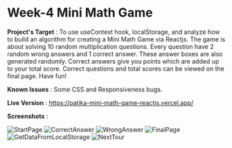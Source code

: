 # Week-4 Mini Math Game

**Project's Target** : To use useContext hook, localStorage, and analyze how to build an algorithm for creating a Mini Math Game via Reactjs. The game is about solving 10 random multiplication questions. Every question have 2 random wrong answers and 1 correct answer. These answer boxes are also generated randomly. Correct answers give you points which are added up to your total score. Correct questions and total scores can be viewed on the final page. Have fun!

**Known Issues** : Some CSS and Responsiveness bugs.

**Live Version** : https://patika-mini-math-game-reactjs.vercel.app/

**Screenshots** :

![StartPage](https://user-images.githubusercontent.com/93548218/162594152-98530dc0-df99-4d26-8723-bca78f3dfd67.png)
![CorrectAnswer](https://user-images.githubusercontent.com/93548218/162594156-dbf7d6f4-dc65-40e6-b3ce-a696a1c8684f.png)
![WrongAnswer](https://user-images.githubusercontent.com/93548218/162594159-f261b368-d758-4029-a7e8-4ad22adf0bc5.png)
![FinalPage](https://user-images.githubusercontent.com/93548218/162594161-119085d7-d8d4-4d9a-84d5-2d5b490067d5.png)
![GetDataFromLocalStorage](https://user-images.githubusercontent.com/93548218/162594162-6575a13c-0e7d-4325-ad63-fe9a193cac34.png)
![NextTour](https://user-images.githubusercontent.com/93548218/162594163-5db791d9-e106-481f-ada5-0811e2ca9b1b.png)
